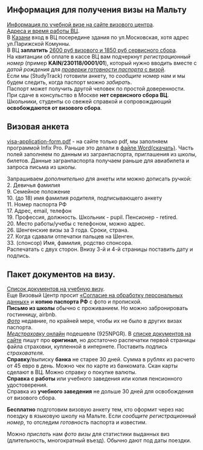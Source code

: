 ## Информация для получения визы на Мальту
[Информация по учебной визе на сайте визового центра](https://www.vfsglobal.com/malta/Russia/Russian/Study-short-term.html).  
[Адреса и время работы ВЦ](http://www.vfsglobal.com/Malta/Russia/Russian/contact-us.html).  
В [Казани](http://www.vfsglobal.com/Malta/Russia/Russian/contact-us.html#6) вход в ВЦ посередине здания по ул.Московская, хотя адрес ул.Парижской Комунны.  
В ВЦ **заплатить** [2600 руб визового и 1850 руб сервисного сбора](http://www.vfsglobal.com/Malta/Russia/Russian/Study-short-term.html#tourist_visaFees).  
На квитанции об оплате в кассе ВЦ вам подчеркнут *регистрационный номер* (пример **KAIN/230118/0001/01**), который нужно вводить вместе с *датой рождения* для [*проверки готовности паспорта* с визой](https://www.vfsvisaservicesrussia.com/Global-Passporttracking/Track/Index?q=shSA0YnE4pLF9Xzwon/x/EpJs2NIweLgQQ8d+rbZm2HanwHLl5q7EFC1SEvThrz+7tqYpENLJ+02HqEi24yulw==).  
Если мы (StudyTrack) готовили анкету, то *сообщите* номер нам и мы будем следить, когда паспорт можно *забирать*.  
Паспорт может получить другой человек по простой доверенности.  
При сдаче в консульство в Москве **нет сервисного сбора ВЦ**.  
Школьники, студенты со свежей справкой и сопровождающий **освобождаются от визового сбора**.
## Визовая анкета
[visa-application-form.pdf](https://www.vfsglobal.com/malta/Russia/pdf/Visa-Application-Form.pdf) - на сайте только pdf, мы заполняем программой Infix Pro. Раньше это делали в [файле Word(скачать)](/assets/doc/MaltaApplicationForm.doc). 
Часть полей заполняем по данным из загранпаспорта, приглашения из школы, билетов. Данные загранпаспорта получаем раньше для авиабилета и запроса письма из школы.

Запрашиваем *дополнительно* для анкеты или можно дописать ручкой:  
2\. Девичья фамилия  
9\. Семейное положение  
10\. (до 18) имя фамилия родителя, подписывающего анкету  
11\. Номер паспорта РФ  
17\. Адрес, email, телефон  
19\. Профессия, должность. Школьник - pupil. Пенсионер - retired.  
20\. Место работы/учебы с телефоном, можно адрес.  
26\. Шенгенские визы за 3 года. Сроки, страна.  
27\. Когда сдавали отпечатки пальцев на Шенген.  
33\. (спонсор) Имя, фамилия, родство спонсора.  
Распечатать с двух сторон. Внизу 3-й и 4-й страницы поставить дату и подпись.
## Пакет документов на визу.
[Список документов на учебную визу](http://www.vfsglobal.com/Malta/Russia/Russian/pdf/study.pdf).  
Еще Визовый Центр просит [«Согласие на обработку персональных данных»](http://www.vfsglobal.com/Malta/Russia/Russian/pdf/Personal-data-processing.pdf) и **копию паспорта РФ** с фото и пропиской.  
**Письмо из школы** обычно с проживанием. Но можно забронировать гостинницу, airbnb.  
[*Фото*](http://www.vfsglobal.com/Malta/Russia/Russian/Study-short-term.html#tourist_photoSpecs) недавние, по крайней мере, чтобы их не было в других визах паспорта.  
[*Медстраховку* онлайн](https://polis812.ru/vzr) подешевле (925NPGR). В [списке документов на сайте](http://www.vfsglobal.com/Malta/Russia/Russian/Study-short-term.html#tourist_documents) пишут про **оригинал**, но достаточно распечатки первой страницы файла страховки, купленной в интернете. Поставить *подпись страхователя*.  
**Справку**/выписку **банка** не старее 30 дней. Сумма в рублях из расчето от 45 евро в день. Можно чек по карте из банкомата. Скан карты сделают в ВЦ. Можно справку о покупке валюты.  
**Справка с работы** или учебного заведения или копия пенсионного удостоверения.  
Справка из **учебного заведения** не дольше 30 дней для освобождения от визового сбора.  

**Бесплатно** подготовим визовую анкету тем, кто оформит через нас поездку в языковую школу на Мальте. Если *сообщите регистрационный номер*, то отследим *готовность* паспорта и известим.

Можно *прислать* нам *фото визы* для статистики выданных виз (длительность, многократный въезд). Обычно дают под даты поездки.
